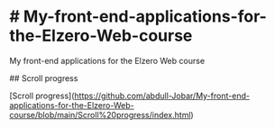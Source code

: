 # \# My-front-end-applications-for-the-Elzero-Web-course

My front-end applications for the Elzero Web course



\## Scroll progress



\[Scroll progress](https://github.com/abdull-Jobar/My-front-end-applications-for-the-Elzero-Web-course/blob/main/Scroll%20progress/index.html)

